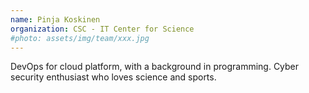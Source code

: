 ```yaml
---
name: Pinja Koskinen
organization: CSC - IT Center for Science
#photo: assets/img/team/xxx.jpg
---
```


DevOps for cloud platform, with a background in programming.
Cyber security enthusiast who loves science and sports.
